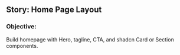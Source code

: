 ## Story: Home Page Layout
### Objective:
Build homepage with Hero, tagline, CTA, and shadcn Card or Section components.
